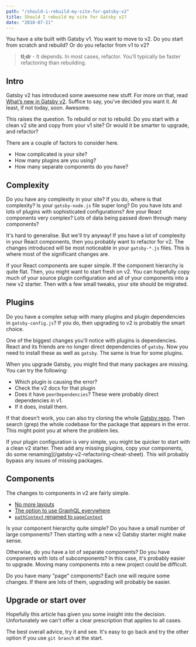 ```yaml
---
path: "/should-i-rebuild-my-site-for-gatsby-v2"
title: Should I rebuild my site for Gatsby v2?
date: "2018-07-21"
---
```

You have a site built with Gatsby v1. You want to move to v2. Do you start from scratch and rebuild? Or do you refactor from v1 to v2?

> **tl;dr** - It depends. In most cases, refactor. You’ll typically be faster refactoring than rebuilding.

## Intro

Gatsby v2 has introduced some awesome new stuff. For more on that, read [What’s new in Gatsby v2](/whats-new-in-gatsby-v2). Suffice to say, you’ve decided you want it. At least, if not today, soon. Awesome.

This raises the question. To rebuild or not to rebuild. Do you start with a clean v2 site and copy from your v1 site? Or would it be smarter to upgrade, and refactor?

There are a couple of factors to consider here.

* How complicated is your site?
* How many plugins are you using?
* How many separate components do you have?

## Complexity

Do you have any complexity in your site? If you do, where is that complexity? Is your `gatsby-node.js` file super long? Do you have lots and lots of plugins with sophisticated configurations? Are your React components very complex? Lots of data being passed down through many components?

It's hard to generalise. But we'll try anyway! If you have a lot of complexity in your React components, then you probably want to refactor for v2. The changes introduced will be most noticeable in your `gatsby-*.js` files. This is where most of the significant changes are.

If your React components are super simple. If the component hierarchy is quite flat. Then, you might want to start fresh on v2. You can hopefully copy much of your source plugin configuration and all of your components into a new v2 starter. Then with a few small tweaks, your site should be migrated.

## Plugins

Do you have a complex setup with many plugins and plugin dependencies in `gatsby-config.js`? If you do, then upgrading to v2 is probably the smart choice.

One of the biggest changes you'll notice with plugins is dependencies. React and its friends are no longer direct dependencies of `gatsby`. Now you need to install these as well as `gatsby`. The same is true for some plugins.

When you upgrade Gatsby, you might find that many packages are missing. You can try the following:

* Which plugin is causing the error?
* Check the v2 docs for that plugin
* Does it have `peerDependencies`? These were probably direct dependencies in v1.
* If it does, install them.

If that doesn't work, you can also try cloning the whole [Gatsby repo](https://github.com/gatsbyjs/gatsby/). Then search (grep) the whole codebase for the package that appears in the error. This might point you at where the problem lies.

If your plugin configuration is very simple, you might be quicker to start with a clean v2 starter. Then add any missing plugins, copy your components, do some renaming](/gatsby-v2-refactoring-cheat-sheet). This will probably bypass any issues of missing packages.

## Components

The changes to components in v2 are fairly simple.

* [No more layouts](/how-do-layouts-work-in-gatsby-v2)
* [The option to use GraphQL everywhere](/staticquery-in-gatsby-v2)
* [`pathContext` renamed to `pageContext`](/gatsby-v2-refactoring-cheat-sheet)

Is your component hierarchy quite simple? Do you have a small number of large components? Then starting with a new v2 Gatsby starter might make sense.

Otherwise, do you have a lot of separate components? Do you have components with lots of subcomponents? In this case, it's probably easier to upgrade. Moving many components into a new project could be difficult.

Do you have many "page" components? Each one will require some changes. If there are lots of them, upgrading will probably be easier.

## Upgrade or start over

Hopefully this article has given you some insight into the decision. Unfortunately we can't offer a clear prescription that applies to all cases.

The best overall advice, try it and see. It's easy to go back and try the other option if you use `git branch` at the start.
